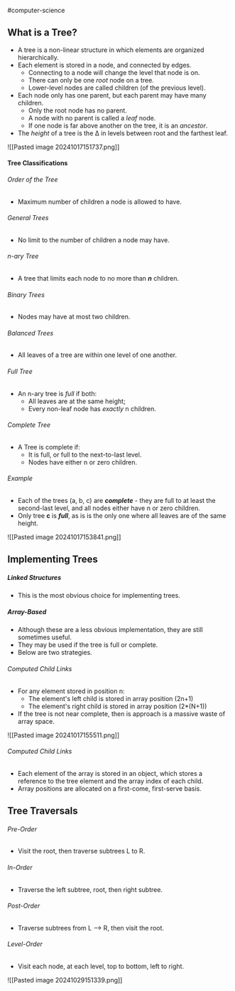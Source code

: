 #computer-science
## What is a Tree?
- A tree is a non-linear structure in which elements are organized hierarchically.
- Each element is stored in a node, and connected by edges.
	- Connecting to a node will change the level that node is on.
	- There can only be one *root* node on a tree.
	- Lower-level nodes are called children (of the previous level).
- Each node only has one parent, but each parent may have many children.
	- Only the root node has no parent.
	- A node with no parent is called a *leaf* node.
	- If one node is far above another on the tree, it is an *ancestor*.
- The *height* of a tree is the ∆ in levels between root and the farthest leaf.

![[Pasted image 20241017151737.png]]

#### Tree Classifications
###### Order of the Tree
- Maximum number of children a node is allowed to have.
###### General Trees
- No limit to the number of children a node may have.
###### n-ary Tree
- A tree that limits each node to no more than ***n*** children.
###### Binary Trees
- Nodes may have at most two children.
###### Balanced Trees
- All leaves of a tree are within one level of one another.
###### Full Tree
- An n-ary tree is *full* if both:
	- All leaves are at the same height;
	- Every non-leaf node has *exactly* n children.
###### Complete Tree
- A Tree is complete if:
	- It is full, or full to the next-to-last level.
	- Nodes have either n or zero children.

###### Example
- Each of the trees (a, b, c) are ***complete*** - they are full to at least the second-last level, and all nodes either have n or zero children.
- Only tree **c** is ***full***, as is is the only one where all leaves are of the same height.

![[Pasted image 20241017153841.png]]

## Implementing Trees

##### Linked Structures
- This is the most obvious choice for implementing trees.

##### Array-Based
- Although these are a less obvious implementation, they are still sometimes useful.
- They may be used if the tree is full or complete.
- Below are two strategies.
###### Computed Child Links
- For any element stored in position n:
	- The element's left child is stored in array position (2n+1)
	- The element's right child is stored in array position (2*(N+1))
- If the tree is not near complete, then is approach is a massive waste of array space.

![[Pasted image 20241017155511.png]]
###### Computed Child Links
- Each element of the array is stored in an object, which stores a reference to the tree element and the array index of each child.
- Array positions are allocated on a first-come, first-serve basis.
## Tree Traversals
###### Pre-Order
- Visit the root, then traverse subtrees L to R.
###### In-Order
- Traverse the left subtree, root, then right subtree.
###### Post-Order
- Traverse subtrees from L --> R, then visit the root.
###### Level-Order
- Visit each node, at each level, top to bottom, left to right.

![[Pasted image 20241029151339.png]]



